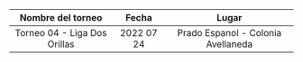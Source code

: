 |      Nombre del torneo       |   Fecha    |               Lugar                |
|:----------------------------:|:----------:|:----------------------------------:|
| Torneo 04 - Liga Dos Orillas | 2022 07 24 | Prado Espanol - Colonia Avellaneda |